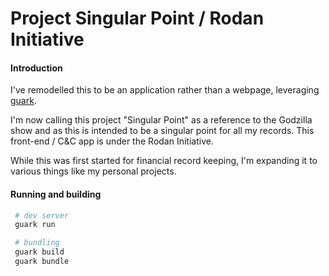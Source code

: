 # Project Singular Point / Rodan Initiative

#### Introduction

I've remodelled this to be an application rather than a webpage, leveraging [guark](https://github.com/guark/guark).

I'm now calling this project "Singular Point" as a reference to the Godzilla show and as this is intended to be a singular point for all my records. This front-end / C&C app is under the Rodan Initiative.

While this was first started for financial record keeping, I'm expanding it to various things like my personal projects.

#### Running and building

```bash
 # dev server
 guark run

 # bundling
 guark build
 guark bundle
```
